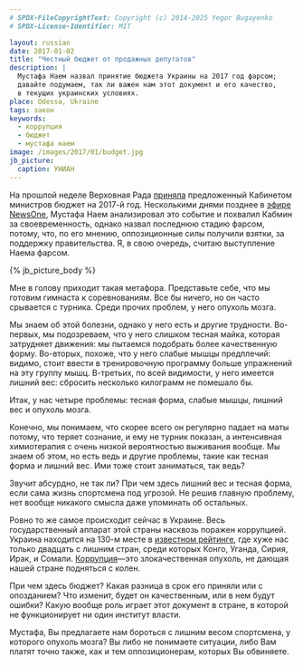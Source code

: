 ```yaml
---
# SPDX-FileCopyrightText: Copyright (c) 2014-2025 Yegor Bugayenko
# SPDX-License-Identifier: MIT

layout: russian
date: 2017-01-02
title: "Честный бюджет от продажных депутатов"
description: |
  Мустафа Наем назвал принятие бюджета Украины на 2017 год фарсом;
  давайте подумаем, так ли важен нам этот документ и его качество,
  в текущих украинских условиях.
place: Odessa, Ukraine
tags: закон
keywords:
  - коррупция
  - бюджет
  - мустафа наем
image: /images/2017/01/budget.jpg
jb_picture:
  caption: УНИАН
---
```


На прошлой неделе Верховная Рада
[приняла](http://korrespondent.net/ukraine/3784970-buidzhet-ukrayny-2017-pryniat-tsyfry)
предложенный Кабинетом министров бюджет на 2017-й год.
Несколькими днями позднее в [эфире NewsOne](http://newsone.ua/ru/najem-prinyatie-byudzheta-prevratili-v-fars/),
Мустафа Наем анализировал это событие и похвалил Кабмин
за своевременность, однако назвал последнюю стадию фарсом, потому,
что, по его мнению, оппозиционные силы получили взятки, за поддержку
правительства. Я, в свою очередь, считаю выступление Наема фарсом.

<!--more-->

{% jb_picture_body %}

Мне в голову приходит такая метафора. Представьте себе, что мы готовим
гимнаста к соревнованиям. Все бы ничего, но он часто срывается с турника.
Среди прочих проблем, у него опухоль мозга.

Мы знаем об этой болезни, однако у него есть и другие трудности.
Во-первых, мы подозреваем, что у него слишком тесная майка, которая затрудняет
движения: мы пытаемся подобрать более качественную форму. Во-вторых, похоже, что
у него слабые мышцы предплечий: видимо, стоит ввести в тренировочную программу
больше упражнений на эту группу мышц. В-третьих, по всей видимости, у него
имеется лишний вес: сбросить несколько килограмм не помешало бы.

Итак, у нас четыре проблемы: тесная форма, слабые мышцы, лишний вес
и опухоль мозга.

Конечно, мы понимаем, что скорее всего он регулярно падает на маты потому, что теряет
сознание, и ему не турник показан, а интенсивная химиотерапия с очень
низкой вероятностью выживания вообще. Мы знаем об этом, но есть ведь и
другие проблемы, такие как тесная форма и лишний вес. Ими тоже стоит
заниматься, так ведь?

Звучит абсурдно, не так ли?
При чем здесь лишний вес и тесная форма, если сама жизнь спортсмена под
угрозой. Не решив главную проблему, нет вообще никакого смысла даже упоминать
об остальных.

Ровно то же самое происходит сейчас в Украине. Весь государственный
аппарат этой страны насквозь поражен коррупцией.
Украина находится на 130-м месте в [известном рейтинге](http://gtmarket.ru/ratings/corruption-perceptions-index/info),
где хуже нас только двадцать с лишним стран, среди которых Конго, Уганда, Сирия,
Ирак, и Сомали. [Коррупция](https://ru.wikipedia.org/wiki/%D0%9A%D0%BE%D1%80%D1%80%D1%83%D0%BF%D1%86%D0%B8%D1%8F_%D0%BD%D0%B0_%D0%A3%D0%BA%D1%80%D0%B0%D0%B8%D0%BD%D0%B5)&mdash;это
злокачественная опухоль, не дающая нашей стране подняться с колен.

При чем здесь бюджет? Какая разница в срок его приняли или с опозданием?
Что изменит, будет он качественным, или в нем будут ошибки? Какую вообще
роль играет этот документ в стране, в которой не функционирует ни один
институт власти.

Мустафа, Вы предлагаете нам бороться с лишним весом спортсмена, у которого
опухоль мозга? Вы либо не понимаете ситуации, либо Вам платят точно также,
как и тем оппозиционерам, которых Вы обвиняете.

